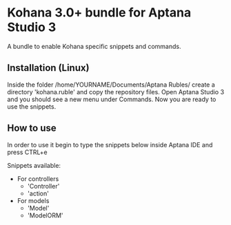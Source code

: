 # Kohana 3.0+ bundle for Aptana Studio 3

A bundle to enable Kohana specific snippets and commands.

## Installation (Linux)

Inside the folder /home/YOURNAME/Documents/Aptana Rubles/ create a directory 'kohana.ruble' and copy the repository files.
Open Aptana Studio 3 and you should see a new menu under Commands. Now you are ready to use the snippets.


## How to use

In order to use it begin to type the snippets below inside Aptana IDE and press CTRL+e 

Snippets available:

* For controllers
	* 'Controller'
	* 'action'
* For models
	* 'Model'
	* 'ModelORM'